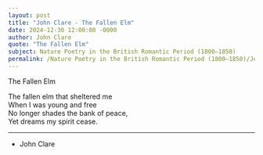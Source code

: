 ```yaml
---
layout: post
title: "John Clare - The Fallen Elm"
date: 2024-12-30 12:00:00 -0000
author: John Clare
quote: "The Fallen Elm"
subject: Nature Poetry in the British Romantic Period (1800–1850)
permalink: /Nature Poetry in the British Romantic Period (1800–1850)/John Clare/John Clare - The Fallen Elm
---
```


The Fallen Elm

The fallen elm that sheltered me  
When I was young and free  
No longer shades the bank of peace,  
Yet dreams my spirit cease.

---

- John Clare
